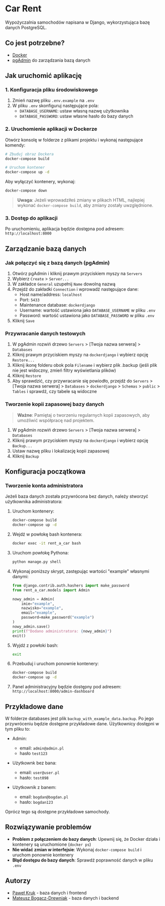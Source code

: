 # Car Rent

Wypożyczalnia samochodów napisana w Django, wykorzystująca bazę danych PostgreSQL.

## Co jest potrzebne?

- [Docker](https://www.docker.com/)
- [pgAdmin](https://www.pgadmin.org/) do zarządzania bazą danych

## Jak uruchomić aplikację

### 1. Konfiguracja pliku środowiskowego

1. Zmień nazwę pliku `.env.example` na `.env`
2. W pliku `.env` skonfiguruj następujące pola:
   - `DATABASE_USERNAME`: ustaw własną nazwę użytkownika
   - `DATABASE_PASSWORD`: ustaw własne hasło do bazy danych

### 2. Uruchomienie aplikacji w Dockerze

Otwórz konsolę w folderze z plikami projektu i wykonaj następujące komendy:

```sh
# Zbuduj obraz Dockera
docker-compose build

# Uruchom kontener
docker-compose up -d
```

Aby wyłączyć kontenery, wykonaj:

```sh
docker-compose down
```

> **Uwaga**: Jeżeli wprowadziłeś zmiany w plikach HTML, najlepiej wykonać `docker-compose build`, aby zmiany zostały uwzględnione.

### 3. Dostęp do aplikacji

Po uruchomieniu, aplikacja będzie dostępna pod adresem: `http://localhost:8000`

## Zarządzanie bazą danych

### Jak połączyć się z bazą danych (pgAdmin)

1. Otwórz pgAdmin i kliknij prawym przyciskiem myszy na `Servers`
2. Wybierz `Create` > `Server...`
3. W zakładce `General` uzupełnij `Name` dowolną nazwą
4. Przejdź do zakładki `Connection` i wprowadź następujące dane:
   - Host name/address: `localhost`
   - Port: `5433`
   - Maintenance database: `dockerdjango`
   - Username: wartość ustawiona jako `DATABASE_USERNAME` w pliku `.env`
   - Password: wartość ustawiona jako `DATABASE_PASSWORD` w pliku `.env`
5. Kliknij `Save`

### Przywracanie danych testowych

1. W pgAdmin rozwiń drzewo `Servers` > [Twoja nazwa serwera] > `Databases`
2. Kliknij prawym przyciskiem myszy na `dockerdjango` i wybierz opcję `Restore...`
3. Kliknij ikonę folderu obok pola `Filename` i wybierz plik .backup (jeśli plik nie jest widoczny, zmień filtry wyświetlania plików)
4. Kliknij `Restore`
5. Aby sprawdzić, czy przywracanie się powiodło, przejdź do `Servers` > [Twoja nazwa serwera] > `Databases` > `dockerdjango` > `Schemas` > `public` > `Tables` i sprawdź, czy tabele są widoczne

### Tworzenie kopii zapasowej bazy danych

> **Ważne**: Pamiętaj o tworzeniu regularnych kopii zapasowych, aby umożliwić współpracę nad projektem.

1. W pgAdmin rozwiń drzewo `Servers` > [Twoja nazwa serwera] > `Databases`
2. Kliknij prawym przyciskiem myszy na `dockerdjango` i wybierz opcję `Backup...`
3. Ustaw nazwę pliku i lokalizację kopii zapasowej
4. Kliknij `Backup`

## Konfiguracja początkowa

### Tworzenie konta administratora

Jeżeli baza danych została przywrócona bez danych, należy stworzyć użytkownika administratora:

1. Uruchom kontenery:
   ```sh
   docker-compose build
   docker-compose up -d
   ```

2. Wejdź w powłokę bash kontenera:
   ```sh
   docker exec -it rent_a_car bash
   ```

3. Uruchom powłokę Pythona:
   ```sh
   python manage.py shell
   ```

4. Wykonaj poniższy skrypt, zastępując wartości "example" własnymi danymi:
   ```python
   from django.contrib.auth.hashers import make_password
   from rent_a_car.models import Admin
   
   nowy_admin = Admin(
       imie="example",
       nazwisko="example",
       email="example",
       password=make_password("example")
   )
   nowy_admin.save()
   print(f"Dodano administratora: {nowy_admin}")
   exit()
   ```

5. Wyjdź z powłoki bash:
   ```sh
   exit
   ```

6. Przebuduj i uruchom ponownie kontenery:
   ```sh
   docker-compose build
   docker-compose up -d
   ```

7. Panel administracyjny będzie dostępny pod adresem: `http://localhost:8000/admin-dashboard`

## Przykładowe dane 
W folderze databases jest plik `backup_with_example_data.backup`. Po jego przywróceniu będzie dostępne przykładowe dane.
Użytkownicy dostępni w tym pliku to:
- Admin:
   - email: `admin@admin.pl`
   - hasło `test123`

- Użytkownk bez bana:
   - email: `user@user.pl`
   - hasło: `test098`

- Użytkownik z banem:
  - email: `bogdan@bogdan.pl`
  - hasło: `bogdan123`

Oprócz tego są dostępne przykładowe samochody.

## Rozwiązywanie problemów

- **Problem z połączeniem do bazy danych**: Upewnij się, że Docker działa i kontenery są uruchomione (`docker ps`)
- **Nie widać zmian w interfejsie**: Wykonaj `docker-compose build` i uruchom ponownie kontenery
- **Błąd dostępu do bazy danych**: Sprawdź poprawność danych w pliku `.env`

## Autorzy

- [Paweł Kruk](https://github.com/Kruk43854) - baza danych i frontend
- [Mateusz Bogacz-Drewniak](https://github.com/mateusz-bogacz-collegiumwitelona) - baza danych i backend